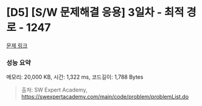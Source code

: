 # [D5] [S/W 문제해결 응용] 3일차 - 최적 경로 - 1247 

[문제 링크](https://swexpertacademy.com/main/code/problem/problemDetail.do?contestProbId=AV15OZ4qAPICFAYD) 

### 성능 요약

메모리: 20,000 KB, 시간: 1,322 ms, 코드길이: 1,788 Bytes



> 출처: SW Expert Academy, https://swexpertacademy.com/main/code/problem/problemList.do